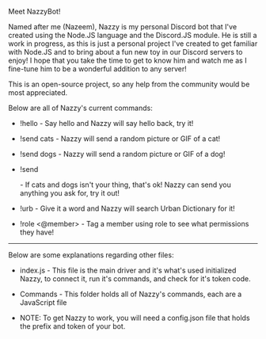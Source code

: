 Meet NazzyBot!

Named after me (Nazeem), Nazzy is my personal Discord bot that I've created using the Node.JS language and the Discord.JS module. He is still a work in progress, as this is just a personal project I've created to get familiar with Node.JS and to bring about a fun new toy in our Discord servers to enjoy! I hope that you take the time to get to know him and watch me as I fine-tune him to be a wonderful addition to any server!

This is an open-source project, so any help from the community would be most appreciated.

Below are all of Nazzy's current commands:

* !hello          - Say hello and Nazzy will say hello back, try it!

* !send cats      - Nazzy will send a random picture or GIF of a cat!

* !send dogs      - Nazzy will send a random picture or GIF of a dog!

* !send <search>  - If cats and dogs isn't your thing, that's ok! Nazzy can send you anything you ask for, try it out!

* !urb            - Give it a word and Nazzy will search Urban Dictionary for it!

* !role <@member> - Tag a member using role to see what permissions they have!

******************************************************************************

Below are some explanations regarding other files:

* index.js - This file is the main driver and it's what's used initialized Nazzy, to connect it, run it's commands, and check for it's token code.

* Commands - This folder holds all of Nazzy's commands, each are a JavaScript file

* NOTE: To get Nazzy to work, you will need a config.json file that holds the prefix and token of your bot.
